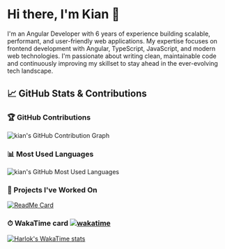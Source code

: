 # Hi there, I'm Kian 👋

I'm an Angular Developer with 6 years of experience building scalable, performant, and user-friendly web applications. My expertise focuses on frontend development with Angular, TypeScript, JavaScript, and modern web technologies. I'm passionate about writing clean, maintainable code and continuously improving my skillset to stay ahead in the ever-evolving tech landscape.

## 📈 GitHub Stats & Contributions

### 🏆 GitHub Contributions

![kian's GitHub Contribution Graph](https://github-readme-stats.vercel.app/api?username=kian23kpt&show_icons=true&count_private=true&hide_title=true&hide=stars&theme=dark&show=prs_merged,prs_merged_percentage&rank_icon=github&hide_border=true)

### 📊 Most Used Languages

![kian's GitHub Most Used Languages](https://github-readme-stats.vercel.app/api/top-langs/?username=kian23kpt&theme=dark&layout=donut&langs_count=10&custom_title=Languages&hide_border=true)

### 📂 Projects I've Worked On

[![ReadMe Card](https://github-readme-stats.vercel.app/api/pin/?username=kian23kpt&repo=material.angular.io&theme=dark&hide_border=true)](https://github.com/kian23kpt/material.angular.io)

### ⏱ WakaTime card  [![wakatime](https://wakatime.com/badge/user/a0ae4f5d-ef4c-4c23-8f31-3221aaf7952e.svg?style=plastic)](https://wakatime.com/@a0ae4f5d-ef4c-4c23-8f31-3221aaf7952e)

[![Harlok's WakaTime stats](https://github-readme-stats.vercel.app/api/wakatime?username=kian23kpt&theme=dark&layout=compact&langs_count=10&hide_border=true)](https://github.com/anuraghazra/github-readme-stats)
